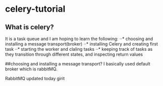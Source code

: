 # celery-tutorial
## What is celery?
It is a task queue and I am hoping to learn the following:
⋅⋅* choosing and installing a message transport(broker)
⋅⋅* installing Celery and creating first task
⋅⋅* starting the worker and claling tasks
⋅⋅* keeping track of tasks as they transition through different states, and inspecting return values

##choosing and installing a message transport?
I basically used default broker which is rabbitMQ.

RabbitMQ updated
today girit

